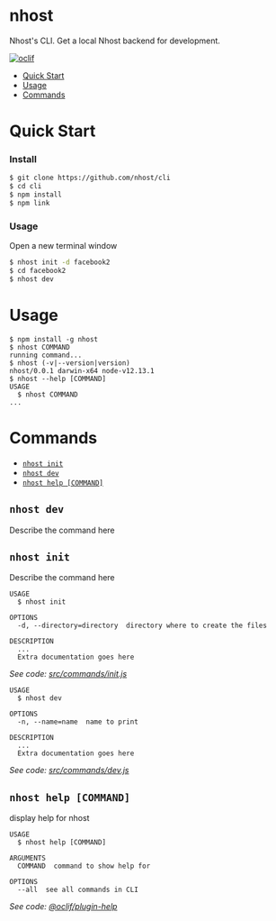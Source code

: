 nhost
=========

Nhost&#39;s CLI. Get a local Nhost backend for development.

[![oclif](https://img.shields.io/badge/cli-oclif-brightgreen.svg)](https://oclif.io)

<!-- toc -->
* [Quick Start](#quick-start)
* [Usage](#usage)
* [Commands](#commands)
<!-- tocstop -->

# Quick Start
<!-- quickstart-->

### Install

```bash
$ git clone https://github.com/nhost/cli
$ cd cli
$ npm install
$ npm link
```

### Usage

Open a new terminal window

```bash
$ nhost init -d facebook2
$ cd facebook2
$ nhost dev
```

<!-- quickstartstop -->



# Usage
<!-- usage -->
```sh-session
$ npm install -g nhost
$ nhost COMMAND
running command...
$ nhost (-v|--version|version)
nhost/0.0.1 darwin-x64 node-v12.13.1
$ nhost --help [COMMAND]
USAGE
  $ nhost COMMAND
...
```
<!-- usagestop -->
# Commands
<!-- commands -->
* [`nhost init`](#nhost-init)
* [`nhost dev`](#nhost-dev)
* [`nhost help [COMMAND]`](#nhost-help-command)

## `nhost dev`

Describe the command here

## `nhost init`

Describe the command here

```
USAGE
  $ nhost init

OPTIONS
  -d, --directory=directory  directory where to create the files

DESCRIPTION
  ...
  Extra documentation goes here
```

_See code: [src/commands/init.js](https://github.com/nhost/cli/blob/v0.0.1/src/commands/init.js)_

```
USAGE
  $ nhost dev

OPTIONS
  -n, --name=name  name to print

DESCRIPTION
  ...
  Extra documentation goes here
```

_See code: [src/commands/dev.js](https://github.com/nhost/cli/blob/v0.0.1/src/commands/dev.js)_

## `nhost help [COMMAND]`

display help for nhost

```
USAGE
  $ nhost help [COMMAND]

ARGUMENTS
  COMMAND  command to show help for

OPTIONS
  --all  see all commands in CLI
```

_See code: [@oclif/plugin-help](https://github.com/oclif/plugin-help/blob/v2.2.3/src/commands/help.ts)_

<!-- commandsstop -->
